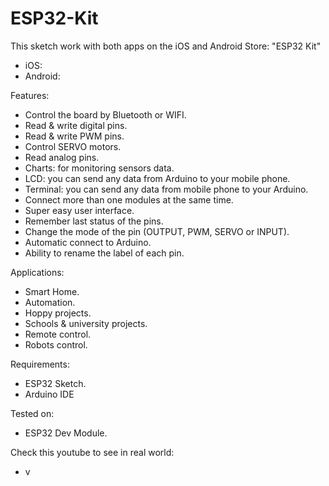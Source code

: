 # ESP32-Kit
This sketch work with both apps on the iOS and Android Store: "ESP32 Kit"

- iOS: 
- Android: 

Features:
- Control the board by Bluetooth or WIFI.
- Read & write digital pins. 
- Read & write PWM pins.
- Control SERVO motors.
- Read analog pins.
- Charts: for monitoring sensors data.
- LCD: you can send any data from Arduino to your mobile phone.
- Terminal: you can send any data from mobile phone to your Arduino.
- Connect more than one modules at the same time.
- Super easy user interface.
- Remember last status of the pins.
- Change the mode of the pin (OUTPUT, PWM, SERVO or INPUT).
- Automatic connect to Arduino.
- Ability to rename the label of each pin.

Applications:

- Smart Home.
- Automation.
- Hoppy projects.
- Schools & university projects.
- Remote control.
- Robots control.

Requirements:
- ESP32 Sketch.
- Arduino IDE 

Tested on:
- ESP32 Dev Module.

Check this youtube to see in real world:	
- v

